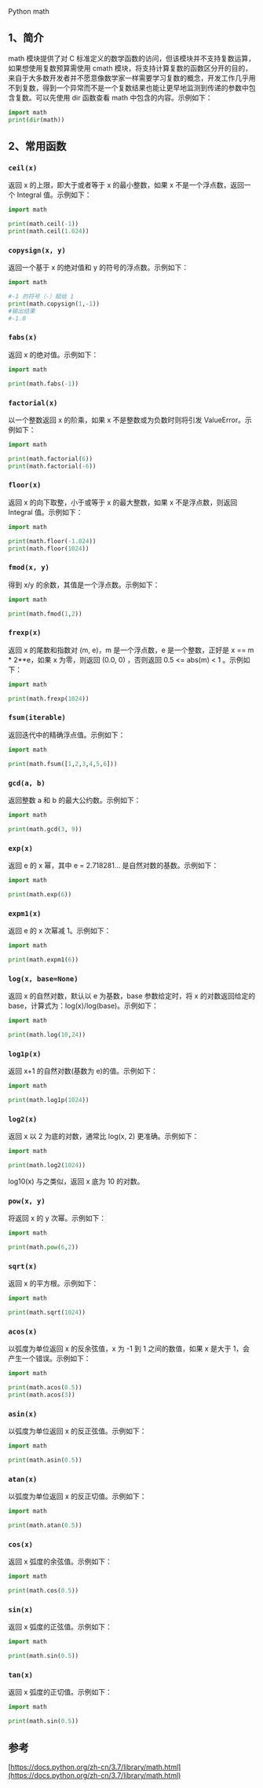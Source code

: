 Python math
<a name="l5F5S"></a>
## 1、简介
math 模块提供了对 C 标准定义的数学函数的访问，但该模块并不支持复数运算，如果想使用复数预算需使用 cmath 模块，将支持计算复数的函数区分开的目的，来自于大多数开发者并不愿意像数学家一样需要学习复数的概念，开发工作几乎用不到复数，得到一个异常而不是一个复数结果也能让更早地监测到传递的参数中包含复数。可以先使用 dir 函数查看 math 中包含的内容。示例如下：
```python
import math
print(dir(math))
```
<a name="gfZ81"></a>
## 2、常用函数
<a name="QmOCE"></a>
### `ceil(x)`
返回 x 的上限，即大于或者等于 x 的最小整数，如果 x 不是一个浮点数，返回一个 Integral 值。示例如下：
```python
import math

print(math.ceil(-1))
print(math.ceil(1.024))
```
<a name="VXQlp"></a>
### `copysign(x, y)`
返回一个基于 x 的绝对值和 y 的符号的浮点数。示例如下：
```python
import math

#-1 的符号（-）赋给 1
print(math.copysign(1,-1))
#输出结果
#-1.0
```
<a name="TdgTY"></a>
### `fabs(x)`
返回 x 的绝对值。示例如下：
```python
import math

print(math.fabs(-1))
```
<a name="fZ2Hd"></a>
### `factorial(x)`
以一个整数返回 x 的阶乘，如果 x 不是整数或为负数时则将引发 ValueError。示例如下：
```python
import math

print(math.factorial(6))
print(math.factorial(-6))
```
<a name="aBDf9"></a>
### `floor(x)`
返回 x 的向下取整，小于或等于 x 的最大整数，如果 x 不是浮点数，则返回 Integral 值。示例如下：
```python
import math

print(math.floor(-1.024))
print(math.floor(1024))
```
<a name="zQpqe"></a>
### `fmod(x, y)`
得到 x/y 的余数，其值是一个浮点数。示例如下：
```python
import math

print(math.fmod(1,2))
```
<a name="xYrE1"></a>
### `frexp(x)`
返回 x 的尾数和指数对 (m, e)，m 是一个浮点数，e 是一个整数，正好是 x == m * 2**e，如果 x 为零，则返回 (0.0, 0) ，否则返回 0.5 <= abs(m) < 1 。示例如下：
```python
import math

print(math.frexp(1024))
```
<a name="jTttq"></a>
### `fsum(iterable)`
返回迭代中的精确浮点值。示例如下：
```python
import math

print(math.fsum([1,2,3,4,5,6]))
```
<a name="PrnRT"></a>
### `gcd(a, b)`
返回整数 a 和 b 的最大公约数。示例如下：
```python
import math

print(math.gcd(3, 9))
```
<a name="wLY5f"></a>
### `exp(x)`
返回 e 的 x 幂，其中 e = 2.718281... 是自然对数的基数。示例如下：
```python
import math

print(math.exp(6))
```
<a name="gMzgf"></a>
### `expm1(x)`
返回 e 的 x 次幂减 1。示例如下：
```python
import math

print(math.expm1(6))
```
<a name="ayURv"></a>
### `log(x, base=None)`
返回 x 的自然对数，默认以 e 为基数，base 参数给定时，将 x 的对数返回给定的 base，计算式为：log(x)/log(base)。示例如下：
```python
import math

print(math.log(10,24))
```
<a name="y88oW"></a>
### `log1p(x)`
返回 x+1 的自然对数(基数为 e)的值。示例如下：
```python
import math

print(math.log1p(1024))
```
<a name="ahCur"></a>
### `log2(x)`
返回 x 以 2 为底的对数，通常比 log(x, 2) 更准确。示例如下：
```python
import math

print(math.log2(1024))
```
log10(x) 与之类似，返回 x 底为 10 的对数。
<a name="KkUK1"></a>
### `pow(x, y)`
将返回 x 的 y 次幂。示例如下：
```python
import math

print(math.pow(6,2))
```
<a name="G5B8A"></a>
### `sqrt(x)`
返回 x 的平方根。示例如下：
```python
import math

print(math.sqrt(1024))
```
<a name="nlIPM"></a>
### `acos(x)`
以弧度为单位返回 x 的反余弦值，x 为 -1 到 1 之间的数值，如果 x 是大于 1，会产生一个错误。示例如下：
```python
import math

print(math.acos(0.5))
print(math.acos(3))
```
<a name="RpiKG"></a>
### `asin(x)`
以弧度为单位返回 x 的反正弦值。示例如下：
```python
import math

print(math.asin(0.5))
```
<a name="vndK0"></a>
### `atan(x)`
以弧度为单位返回 x 的反正切值。示例如下：
```python
import math

print(math.atan(0.5))
```
<a name="KETq5"></a>
### `cos(x)`
返回 x 弧度的余弦值。示例如下：
```python
import math

print(math.cos(0.5))
```
<a name="l2pvk"></a>
### `sin(x)`
返回 x 弧度的正弦值。示例如下：
```python
import math

print(math.sin(0.5))
```
<a name="AhaZt"></a>
### `tan(x)`
返回 x 弧度的正切值。示例如下：
```python
import math

print(math.sin(0.5))
```
<a name="LNNaz"></a>
## 参考
[https://docs.python.org/zh-cn/3.7/library/math.html](https://docs.python.org/zh-cn/3.7/library/math.html)
